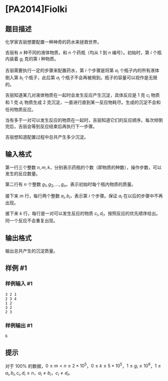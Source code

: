 # [PA2014]Fiolki

## 题目描述

化学家吉丽想要配置一种神奇的药水来拯救世界。

吉丽有 $n$ 种不同的液体物质，和 $n$ 个药瓶（均从 $1$ 到 $n$ 编号）。初始时，第 $i$ 个瓶内装着 $g_i$ 克的第 $i$ 种物质。

吉丽需要执行一定的步骤来配置药水，第 $i$ 个步骤是将第 $a_i$ 个瓶子内的所有液体倒入第 $b_i$ 个瓶子，此后第 $a_i$ 个瓶子不会再被用到。瓶子的容量可以视作是无限的。

吉丽知道某几对液体物质在一起时会发生反应产生沉淀，具体反应是 $1$ 克 $c_i$ 物质和 $1$ 克 $d_i$ 物质生成 $2$ 克沉淀，一直进行直到某一反应物耗尽。生成的沉淀不会和任何物质反应。

当有多于一对可以发生反应的物质在一起时，吉丽知道它们的反应顺序。每次倾倒完后，吉丽会等到反应结束后再执行下一步骤。

吉丽想知道配置过程中总共产生多少沉淀。

## 输入格式

第一行三个整数 $n,m,k$，分别表示药瓶的个数（即物质的种数），操作步数，可以发生的反应数量。

第二行有 $n$ 个整数 $g_1,g_2,…,g_n$，表示初始时每个瓶内物质的质量。

接下来 $m$ 行，每行两个整数 $a_i,b_i$，表示第 $i$ 个步骤。保证 $a_i$ 在以后的步骤中不再出现。

接下来 $k$ 行，每行是一对可以发生反应的物质 $c_i,d_i$，按照反应的优先顺序给出。同一个反应不会重复出现。

## 输出格式

输出总共产生的沉淀质量。

## 样例 #1

### 样例输入 #1
```
3 2 1
2 3 4
1 2
3 2
2 3
```

### 样例输出 #1

```
6
```

## 提示

对于 $100\%$ 的数据，$0\le m<n\le 2\times 10^5$，$0\le k\le 5\times 10^5$，$1\le g_i\le 10^9$，$1\le a_i,b_i,c_i,d_i\le n$，$a_i\ne b_i$，$c_i\ne d_i$。
